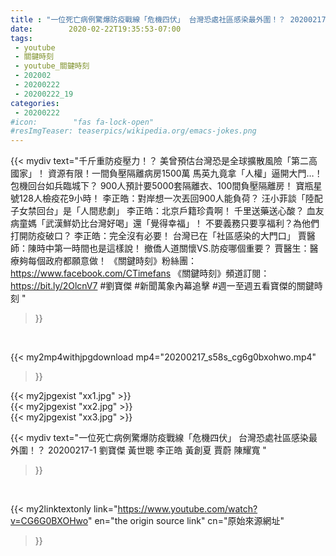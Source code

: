 ```yaml
---
title : "一位死亡病例驚爆防疫戰線「危機四伏」 台灣恐處社區感染最外圍！？ 20200217-1 劉寶傑 黃世聰 李正皓 黃創夏 賈蔚 陳耀寬 "
date:        2020-02-22T19:35:53-07:00
tags:
 - youtube
 - 關鍵時刻
 - youtube_關鍵時刻
 - 202002
 - 20200222
 - 20200222_19
categories:
 - 20200222
#icon:        "fas fa-lock-open"
#resImgTeaser: teaserpics/wikipedia.org/emacs-jokes.png
---
```


{{< mydiv text="千斤重防疫壓力！？ 美曾預估台灣恐是全球擴散風險「第二高國家」！ 資源有限！一間負壓隔離病房1500萬 馬英九竟拿「人權」逼開大門…！ 包機回台如兵臨城下？ 900人預計要5000套隔離衣、100間負壓隔離房！ 寶瓶星號128人檢疫花9小時！ 李正皓：對岸想一次丟回900人能負荷？ 汪小菲談「陸配子女禁回台」是「人間悲劇」 李正皓：北京戶籍珍貴啊！ 千里送藥送心酸？ 血友病童媽「武漢鮮奶比台灣好喝」還「覺得幸福」！ 不要義務只要享福利？為他們打開防疫破口？ 李正皓：完全沒有必要！ 台灣已在「社區感染的大門口」 賈醫師：陳時中第一時間也是這樣說！ 撤僑人道關懷VS.防疫哪個重要？ 賈醫生：醫療夠每個政府都願意做！  《關鍵時刻》粉絲團：https://www.facebook.com/CTimefans 《關鍵時刻》頻道訂閱：https://bit.ly/2OlcnV7  #劉寶傑 #新聞萬象內幕追擊 #週一至週五看寶傑的關鍵時刻 "
>}}
<br>


{{< my2mp4withjpgdownload mp4="20200217_s58s_cg6g0bxohwo.mp4"
>}}

{{< my2jpgexist "xx1.jpg" >}}<br>
{{< my2jpgexist "xx2.jpg" >}}<br>
{{< my2jpgexist "xx3.jpg" >}}<br>



{{< mydiv text="一位死亡病例驚爆防疫戰線「危機四伏」 台灣恐處社區感染最外圍！？ 20200217-1 劉寶傑 黃世聰 李正皓 黃創夏 賈蔚 陳耀寬 "
>}}
<br>

{{< my2linktextonly link="https://www.youtube.com/watch?v=CG6G0BXOHwo"
en="the origin source link" cn="原始來源網址"
>}}


<br>

